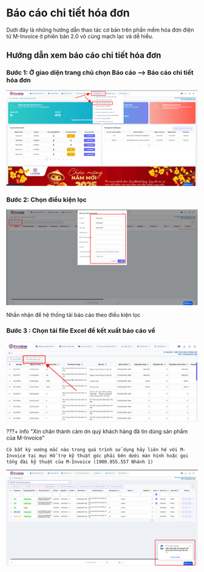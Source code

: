# **Báo cáo chi tiết hóa đơn**

Dưới đây là những hướng dẫn thao tác cơ bản trên phần mềm hóa đơn điện tử M-Invoice ở phiên bản 2.0 vô cùng mạch lạc và dễ hiểu.

## **Hướng dẫn xem báo cáo chi tiết hóa đơn**

### **Bước 1: Ở giao diện trang chủ chọn Báo cáo --> Báo cáo chi tiết hóa đơn**

![Hình 1](../assets/images/invoice2/2.0_bao-cao-chi-tiet_1.png)

### **Bước 2: Chọn điều kiện lọc**

![Hình 2](../assets/images/invoice2/2.0_bao-cao-chi-tiet_2.png)

Nhấn nhận để hệ thống tải báo cáo theo điều kiện lọc

### **Bước 3 : Chọn tải file Excel để kết xuất báo cáo về**

![Hình 3](../assets/images/invoice2/2.0_bao-cao-chi-tiet_3.png)

???+ info "Xin chân thành cảm ơn quý khách hàng đã tin dùng sản phẩm của M-Invoice"

    Có bất kỳ vướng mắc nào trong quá trình sử dụng hãy liên hệ với M-Invoice tại mục Hỗ trợ kỹ thuật góc phải bên dưới màn hình hoặc gọi tổng đài kỹ thuật của M-Invoice (1900.955.557 Nhánh 1)

![Hình 4](../assets/images/invoice2/hotro.png)
